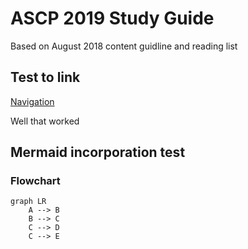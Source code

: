 # ASCP 2019 Study Guide

Based on August 2018 content guidline and reading list

## Test to link

[Navigation](navigation.md)

Well that worked

## Mermaid incorporation test

### Flowchart

```mermaid
graph LR
    A --> B
    B --> C
    C --> D
    C --> E
```